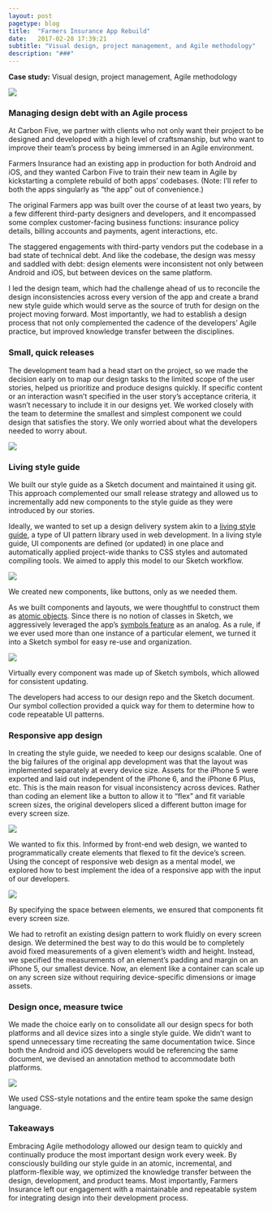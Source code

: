 ```yaml
---
layout: post
pagetype: blog
title:  "Farmers Insurance App Rebuild"
date:   2017-02-28 17:39:21
subtitle: "Visual design, project management, and Agile methodology"
description: "###"
---
```


<p class="subtitle"><strong>Case study:</strong> Visual design, project management, Agile methodology</p>

<img src="/images/farmers-app.png" />

<h3>Managing design debt with an Agile process</h3>

At Carbon Five, we partner with clients who not only want their project to be designed and developed with a high level of craftsmanship, but who want to improve their team’s process by being immersed in an Agile environment.

Farmers Insurance had an existing app in production for both Android and iOS, and they wanted Carbon Five to train their new team in Agile by kickstarting a complete rebuild of both apps’ codebases. (Note: I’ll refer to both the apps singularly as “the app” out of convenience.)

The original Farmers app was built over the course of at least two years, by a few different third-party designers and developers, and it encompassed some complex customer-facing business functions: insurance policy details, billing accounts and payments, agent interactions, etc.

The staggered engagements with third-party vendors put the codebase in a bad state of technical debt. And like the codebase, the design was messy and saddled with debt: design elements were inconsistent not only between Android and iOS, but between devices on the same platform.

I led the design team, which had the challenge ahead of us to reconcile the design inconsistencies across every version of the app and create a brand new style guide which would serve as the source of truth for design on the project moving forward. Most importantly, we had to establish a design process that not only complemented the cadence of the developers’ Agile practice, but improved knowledge transfer between the disciplines.

<h3>Small, quick releases</h3>

The development team had a head start on the project, so we made the decision early on to map our design tasks to the limited scope of the user stories, helped us prioritize and produce designs quickly. If specific content or an interaction wasn’t specified in the user story’s acceptance criteria, it wasn’t necessary to include it in our designs yet. We worked closely with the team to determine the smallest and simplest component we could design that satisfies the story. We only worried about what the developers needed to worry about.

<img class="" src="/images/farmers-small-releases.png" />

<h3>Living style guide</h3>

We built our style guide as a Sketch document and maintained it using git. This approach complemented our small release strategy and allowed us to incrementally add new components to the style guide as they were introduced by our stories.

Ideally, we wanted to set up a design delivery system akin to a [living style guide][livingstyleguide], a type of UI pattern library used in web development. In a living style guide, UI components are defined (or updated) in one place and automatically applied project-wide thanks to CSS styles and automated compiling tools. We aimed to apply this model to our Sketch workflow.

<img class="large" src="/images/farmers-styleguide.png" />
<p class="caption">We created new components, like buttons, only as we needed them.</p>

As we built components and layouts, we were thoughtful to construct them as [atomic objects][atomic]. Since there is no notion of classes in Sketch, we aggressively leveraged the app’s [symbols feature][symbols] as an analog. As a rule, if we ever used more than one instance of a particular element, we turned it into a Sketch symbol for easy re-use and organization.

<img class="" src="/images/farmers-symbols.png" />
<p class="caption">Virtually every component was made up of Sketch symbols, which allowed for consistent updating.</p>

The developers had access to our design repo and the Sketch document. Our symbol collection provided a quick way for them to determine how to code repeatable UI patterns.

<h3>Responsive app design</h3>

In creating the style guide, we needed to keep our designs scalable. One of the big failures of the original app development was that the layout was implemented separately at every device size. Assets for the iPhone 5 were exported and laid out independent of the iPhone 6, and the iPhone 6 Plus, etc. This is the main reason for visual inconsistency across devices. Rather than coding an element like a button to allow it to “flex” and fit variable screen sizes, the original developers sliced a different button image for every screen size.

<img class="" src="/images/farmers-responsive.png" />

We wanted to fix this. Informed by front-end web design, we wanted to programmatically create elements that flexed to fit the device’s screen. Using the concept of responsive web design as a mental model, we explored how to best implement the idea of a responsive app with the input of our developers.

<img class="" src="/images/farmers-spacing.png" />
<p class="caption">By specifying the space between elements, we ensured that components fit every screen size.</p>

We had to retrofit an existing design pattern to work fluidly on every screen design. We determined the best way to do this would be to completely avoid fixed measurements of a given element’s width and height. Instead, we specified the measurements of an element’s padding and margin on an iPhone 5, our smallest device. Now, an element like a container can scale up on any screen size without requiring device-specific dimensions or image assets.

<h3>Design once, measure twice</h3>

We made the choice early on to consolidate all our design specs for both platforms and all device sizes into a single style guide. We didn’t want to spend unnecessary time recreating the same documentation twice. Since both the Android and iOS developers would be referencing the same document, we devised an annotation method to accommodate both platforms.

<img class="" src="/images/farmers-notation.png" />
<p class="caption">We used CSS-style notations and the entire team spoke the same design language.</p>

<h3>Takeaways</h3>

Embracing Agile methodology allowed our design team to quickly and continually produce the most important design work every week. By consciously building our style guide in an atomic, incremental, and platform-flexible way, we optimized the knowledge transfer between the design, development, and product teams. Most importantly, Farmers Insurance left our engagement with a maintainable and repeatable system for integrating design into their development process.

[livingstyleguide]: https://www.smashingmagazine.com/2015/04/an-in-depth-overview-of-living-style-guide-tools/
[atomic]: http://bradfrost.com/blog/post/atomic-web-design/
[symbols]: https://www.sketchapp.com/learn/documentation/07-symbols/

